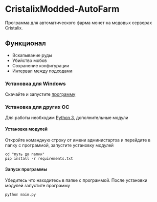 # CristalixModded-AutoFarm
Программа для автоматического фарма монет на модовых серверах Cristalix.

## Функционал
  - Вскапывание руды
  - Убийство мобов
  - Сохранение конфигурации
  - Интервал между подходами
  
### Установка для Windows
 Скачайте и запустите [программу](https://github.com/cristalixmodded/CristalixModded-AutoFarm/releases/download/v0.0.1/main.exe)
  
### Установка для других ОС
  Для работы необходим [Python 3](https://www.python.org/downloads/), дополнительные модули
  
#### Установка модулей
   Откройте командную строку от имени администартоа и перейдите в папку с программой, запустите установку модулей

    cd "путь до папки"
    pip install -r requirements.txt
    
#### Запуск программы
   Убедитесь что находитесь в папке с программой. После установки модулей запустите программу
     
    python main.py
